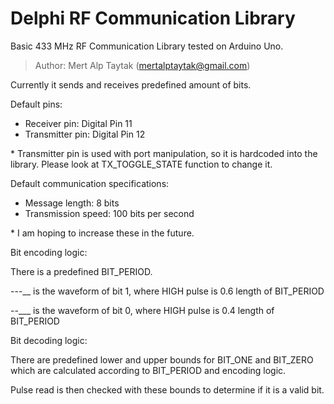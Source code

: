 # Delphi RF Communication Library

  Basic 433 MHz RF Communication Library tested on Arduino Uno.

> Author: Mert Alp Taytak (mertalptaytak@gmail.com)

Currently it sends and receives predefined amount of bits.

  Default pins:

- Receiver pin:    Digital Pin 11
- Transmitter pin: Digital Pin 12
    
\* Transmitter pin is used with port manipulation, so it is hardcoded
into the library. Please look at TX_TOGGLE_STATE function to change it.

  Default communication specifications:

- Message length: 8 bits
- Transmission speed: 100 bits per second
    
\* I am hoping to increase these in the future.

  Bit encoding logic:

There is a predefined BIT_PERIOD.

---__ is the waveform of bit 1, where HIGH pulse is 0.6 length of BIT_PERIOD

--___ is the waveform of bit 0, where HIGH pulse is 0.4 length of BIT_PERIOD

  Bit decoding logic:

There are predefined lower and upper bounds for BIT_ONE and BIT_ZERO
which are calculated according to BIT_PERIOD and encoding logic.

Pulse read is then checked with these bounds to determine if it is a
valid bit.
